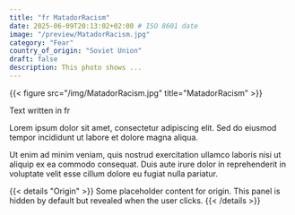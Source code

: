 ```yaml
---
title: "fr MatadorRacism"
date: 2025-06-09T20:13:02+02:00 # ISO 8601 date
image: "/preview/MatadorRacism.jpg"
category: "Fear"
country_of_origin: "Soviet Union"
draft: false
description: This photo shows ...
---
```


{{< figure src="/img/MatadorRacism.jpg" title="MatadorRacism" >}}

Text written in fr

Lorem ipsum dolor sit amet, consectetur adipiscing elit. Sed do eiusmod tempor incididunt ut labore et dolore magna aliqua.

Ut enim ad minim veniam, quis nostrud exercitation ullamco laboris nisi ut aliquip ex ea commodo consequat. Duis aute irure dolor in reprehenderit in voluptate velit esse cillum dolore eu fugiat nulla pariatur.


{{< details "Origin" >}}
Some placeholder content for origin. This panel is hidden by default but revealed when the user clicks.
{{< /details >}}

